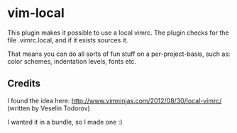 # vim-local

This plugin makes it possible to use a local vimrc. The plugin checks for the 
file .vimrc.local, and if it exists sources it.

That means you can do all sorts of fun stuff on a per-project-basis, such as: 
color schemes, indentation levels, fonts etc.

## Credits

I found the idea here: http://www.vimninjas.com/2012/08/30/local-vimrc/ (written 
by Veselin Todorov)

I wanted it in a bundle, so I made one :)

